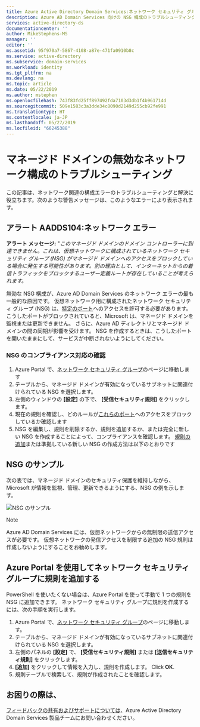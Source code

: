 ```yaml
---
title: Azure Active Directory Domain Services:ネットワーク セキュリティ グループの構成のトラブルシューティング | Microsoft Docs
description: Azure AD Domain Services 向けの NSG 構成のトラブルシューティング
services: active-directory-ds
documentationcenter: ''
author: MikeStephens-MS
manager: ''
editor: ''
ms.assetid: 95f970a7-5867-4108-a87e-471fa0910b8c
ms.service: active-directory
ms.subservice: domain-services
ms.workload: identity
ms.tgt_pltfrm: na
ms.devlang: na
ms.topic: article
ms.date: 05/22/2019
ms.author: mstephen
ms.openlocfilehash: 743f83fd25ff897492fda7103d3db1f4b961714d
ms.sourcegitcommit: 509e1583c3a3dde34c8090d2149d255cb92fe991
ms.translationtype: HT
ms.contentlocale: ja-JP
ms.lasthandoff: 05/27/2019
ms.locfileid: "66245388"
---
```

# <a name="troubleshoot-invalid-networking-configuration-for-your-managed-domain"></a>マネージド ドメインの無効なネットワーク構成のトラブルシューティング
この記事は、ネットワーク関連の構成エラーのトラブルシューティングと解決に役立ちます。次のような警告メッセージは、このようなエラーにより表示されます。

## <a name="alert-aadds104-network-error"></a>アラート AADDS104:ネットワーク エラー
**アラート メッセージ:** "*このマネージド ドメインのドメイン コントローラーに到達できません。これは、仮想ネットワークに構成されているネットワーク セキュリティ グループ (NSG) がマネージド ドメインへのアクセスをブロックしている場合に発生する可能性があります。別の理由として、インターネットからの着信トラフィックをブロックするユーザー定義ルートが存在していることが考えられます。*

無効な NSG 構成が、Azure AD Domain Services のネットワーク エラーの最も一般的な原因です。 仮想ネットワーク用に構成されたネットワーク セキュリティ グループ (NSG) は、[特定のポート](network-considerations.md#ports-required-for-azure-ad-domain-services)へのアクセスを許可する必要があります。 こうしたポートがブロックされていると、Microsoft は、マネージド ドメインを監視または更新できません。 さらに、Azure AD ディレクトリとマネージド ドメインの間の同期が影響を受けます。 NSG を作成するときは、こうしたポートを開いたままにして、サービスが中断されないようにしてください。

### <a name="checking-your-nsg-for-compliance"></a>NSG のコンプライアンス対応の確認

1. Azure Portal で、[ネットワーク セキュリティ グループ](https://portal.azure.com/#blade/HubsExtension/Resources/resourceType/Microsoft.Network%2FNetworkSecurityGroups)のページに移動します
2. テーブルから、マネージド ドメインが有効になっているサブネットに関連付けられている NSG を選択します。
3. 左側のウィンドウの **[設定]** の下で、 **[受信セキュリティ規則]** をクリックします。
4. 現在の規則を確認し、どのルールが[これらのポート](network-considerations.md#ports-required-for-azure-ad-domain-services)へのアクセスをブロックしているか確認します
5. NSG を編集し、規則を削除するか、規則を追加するか、または完全に新しい NSG を作成することによって、コンプライアンスを確認します。 [規則の追加](#add-a-rule-to-a-network-security-group-using-the-azure-portal)または準拠している新しい NSG の作成方法は以下のとおりです

## <a name="sample-nsg"></a>NSG のサンプル
次の表では、マネージド ドメインのセキュリティ保護を維持しながら、Microsoft が情報を監視、管理、更新できるようにする、NSG の例を示します。

![NSG のサンプル](./media/active-directory-domain-services-alerts/default-nsg.png)

>[!NOTE]
> Azure AD Domain Services には、仮想ネットワークからの無制限の送信アクセスが必要です。 仮想ネットワークの発信アクセスを制限する追加の NSG 規則は作成しないようにすることをお勧めします。

## <a name="add-a-rule-to-a-network-security-group-using-the-azure-portal"></a>Azure Portal を使用してネットワーク セキュリティ グループに規則を追加する
PowerShell を使いたくない場合は、Azure Portal を使って手動で 1 つの規則を NSG に追加できます。 ネットワーク セキュリティ グループに規則を作成するには、次の手順を実行します。

1. Azure Portal で、[ネットワーク セキュリティ グループ](https://portal.azure.com/#blade/HubsExtension/Resources/resourceType/Microsoft.Network%2FNetworkSecurityGroups)のページに移動します。
2. テーブルから、マネージド ドメインが有効になっているサブネットに関連付けられている NSG を選択します。
3. 左側のパネルの **[設定]** で、 **[受信セキュリティ規則]** または **[送信セキュリティ規則]** をクリックします。
4. **[追加]** をクリックして情報を入力し、規則を作成します。 Click **OK**.
5. 規則テーブルで検索して、規則が作成されたことを確認します。


## <a name="need-help"></a>お困りの際は、
[フィードバックの共有およびサポートについては](contact-us.md)、Azure Active Directory Domain Services 製品チームにお問い合わせください。
